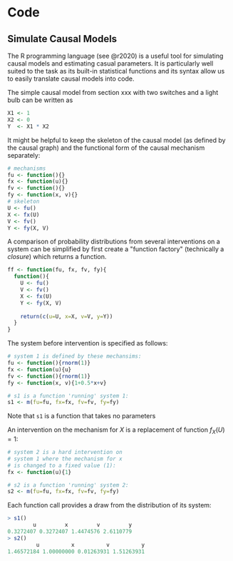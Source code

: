 # Code

## Simulate Causal Models

The R programming language (see @r2020) is a useful tool for simulating causal models and estimating casual parameters. It is particularly well suited to the task as its built-in statistical functions and its syntax allow us to easily translate causal models into code. 

The simple causal model from section xxx with two switches and a light bulb can be written as

```R
X1 <- 1
X2 <- 0
Y  <- X1 * X2
```

It might be helpful to keep the skeleton of the causal model (as defined by the causal graph) and the functional form of the causal mechanism separately:

```R
# mechanisms
fu <- function(){}
fx <- function(u){}
fv <- function(){}
fy <- function(x, v){}
# skeleton
U <- fu()
X <- fx(U)
V <- fv()
Y <- fy(X, V)
```


A comparison of probability distributions from several interventions on a system can be simplified by first create a "function factory" (technically a *closure*) which returns a function. 
```R
ff <- function(fu, fx, fv, fy){
  function(){
    U <- fu()
    V <- fv()
    X <- fx(U)
    Y <- fy(X, V)
    
    return(c(u=U, x=X, v=V, y=Y))
  }
}
```

The system before intervention is specified as follows:
```R
# system 1 is defined by these mechansims:
fu <- function(){rnorm(1)}
fx <- function(u){u}
fv <- function(){rnorm(1)}
fy <- function(x, v){1+0.5*x+v}

# s1 is a function 'running' system 1:
s1 <- m(fu=fu, fx=fx, fv=fv, fy=fy)
```
Note that `s1` is a function that takes no parameters

An intervention on the mechanism for $X$ is a replacement of function $f_X(U) = 1$:
```R
# system 2 is a hard intervention on 
# system 1 where the mechanism for x
# is changed to a fixed value (1):
fx <- function(u){1}

# s2 is a function 'running' system 2:
s2 <- m(fu=fu, fx=fx, fv=fv, fy=fy)
```

Each function call provides a draw from the distribution of its system:
```R
> s1()
        u         x         v         y 
0.3272407 0.3272407 1.4474576 2.6110779 
> s2()
         u          x          v          y 
1.46572184 1.00000000 0.01263931 1.51263931
```

